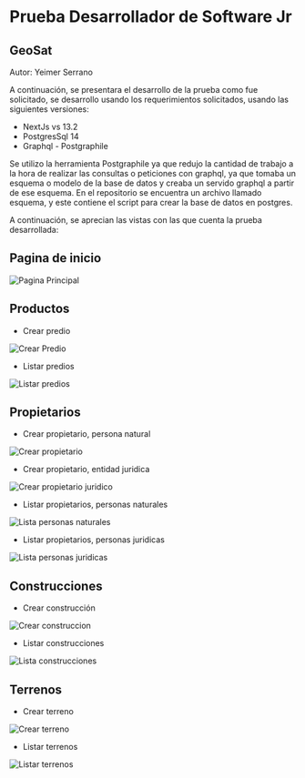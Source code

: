 # Prueba Desarrollador de Software Jr

## GeoSat

Autor: Yeimer Serrano 

A continuación, se presentara el desarrollo de la prueba como fue solicitado, se desarrollo usando los requerimientos solicitados, usando las siguientes versiones:

* NextJs vs 13.2
* PostgresSql 14
* Graphql - Postgraphile


Se utilizo la herramienta Postgraphile ya que redujo la cantidad de trabajo a la hora de realizar las consultas o peticiones con graphql, ya que tomaba un esquema o modelo de la base de datos y creaba un servido graphql a partir de ese esquema. En el repositorio se encuentra un archivo llamado esquema, y este contiene el script para crear la base de datos en postgres.

A continuación, se aprecian las vistas con las que cuenta la prueba desarrollada:

## Pagina de inicio

![Pagina Principal](https://github.com/YeimerSN/PruebaDesarrolladorJr/blob/main/img/PaginaInicio.png)

## Productos

* Crear predio

![Crear Predio](https://github.com/YeimerSN/PruebaDesarrolladorJr/blob/main/img/CrearPredio.png)

* Listar predios 

![Listar predios](https://github.com/YeimerSN/PruebaDesarrolladorJr/blob/main/img/ListarPredios.png)

## Propietarios

* Crear propietario, persona natural

![Crear propietario](https://github.com/YeimerSN/PruebaDesarrolladorJr/blob/main/img/PropietarioNatural.png)

* Crear propietario, entidad juridica 

![Crear propietario juridico](https://github.com/YeimerSN/PruebaDesarrolladorJr/blob/main/img/PropietarioJuridico.png)

* Listar propietarios, personas naturales

![Lista personas naturales](https://github.com/YeimerSN/PruebaDesarrolladorJr/blob/main/img/ListaPersonasNaturales.png)

* Listar propietarios, personas juridicas

![Lista personas juridicas](https://github.com/YeimerSN/PruebaDesarrolladorJr/blob/main/img/ListaPersonasJuridicas.png)

## Construcciones

* Crear construcción

![Crear construccion](https://github.com/YeimerSN/PruebaDesarrolladorJr/blob/main/img/CrearConstruccion.png)

* Listar construcciones

![Lista construcciones](https://github.com/YeimerSN/PruebaDesarrolladorJr/blob/main/img/ListarConstrucciones.png)

## Terrenos

* Crear terreno 

![Crear terreno](https://github.com/YeimerSN/PruebaDesarrolladorJr/blob/main/img/CrearTerreno.png)

* Listar terrenos

![Listar terrenos](https://github.com/YeimerSN/PruebaDesarrolladorJr/blob/main/img/ListarTerrenos.png)